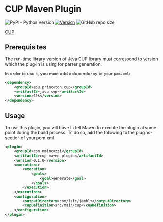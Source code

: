# CUP Maven Plugin

![PyPI - Python Version](https://img.shields.io/badge/java-1.8-red) [![Version](https://img.shields.io/badge/version-v0.1.0-green)](https://github.com/NicoMincuzzi/cup-maven-plugin) ![GitHub repo size](https://img.shields.io/github/repo-size/NicoMincuzzi/cup-maven-plugin)

[CUP](https://www.cs.princeton.edu/~appel/modern/java/CUP/)

## Prerequisites

The run-time library version of Java CUP library must correspond to version which the plug-in is using for parser generation.

In order to use it, you must add a dependency to your `pom.xml`:

``` xml
<dependency>
    <groupId>edu.princeton.cup</groupId>
    <artifactId>java-cup</artifactId>
    <version>10k</version>
</dependency>
```

## Usage
To use this plugin, you will have to tell Maven to execute the plugin at some point during the build process. To do so, add the following to the plugins-section of your pom.xml.

``` xml
<plugin>
    <groupId>com.nmincuzzi</groupId>
    <artifactId>cup-maven-plugin</artifactId>
    <version>0.1.0</version>
    <executions>
        <execution>
            <goals>
                <goal>generate</goal>
            </goals>
        </execution>
    </executions>
    <configuration>
        <outputDirectory>com/lefc/jambly</outputDirectory>
        <cupDefinition>src/main/cup</cupDefinition>
    </configuration>
</plugin>
```
